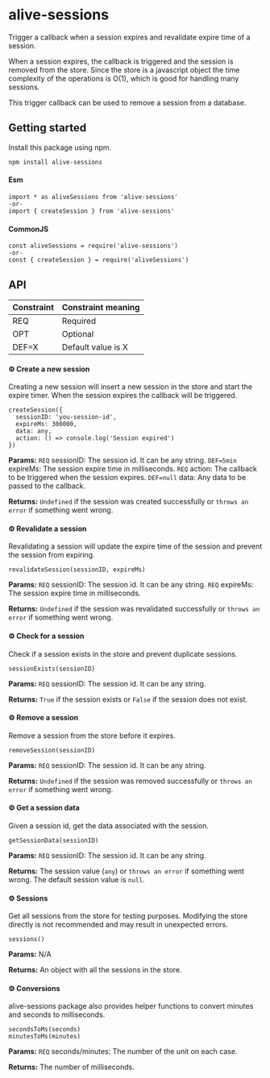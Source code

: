 # alive-sessions
Trigger a callback when a session expires and revalidate expire time of a session.

When a session expires, the callback is triggered and the session is removed from the store. Since the store is a javascript object the time complexity of the operations is O(1), which is good for handling many sessions. 

This trigger callback can be used to remove a session from a database.

## Getting started
Install this package using npm.
```
npm install alive-sessions
```

#### Esm
```
import * as aliveSessions from 'alive-sessions'
-or-
import { createSession } from 'alive-sessions'
```

#### CommonJS
```
const aliveSessions = require('alive-sessions')
-or-
const { createSession } = require('aliveSessions')
```

## API

Constraint| Constraint meaning |
--- | --- |
REQ | Required
OPT | Optional
DEF=X | Default value is X

#### ⚙️ Create a new session 
Creating a new session will insert a new session in the store and start the expire timer. When the session expires the callback will be triggered. 

```
createSession({
  sessionID: 'you-session-id', 
  expireMs: 300000, 
  data: any,
  action: () => console.log('Session expired')
})
```
**Params:**
`REQ` sessionID: The session id. It can be any string.
`DEF=5min` expireMs: The session expire time in milliseconds.
`REQ` action: The callback to be triggered when the session expires.
`DEF=null` data: Any data to be passed to the callback.

**Returns:** `Undefined` if the session was created successfully or `throws an error` if something went wrong.

#### ⚙️ Revalidate a session
Revalidating a session will update the expire time of the session and prevent the session from expiring.

```
revalidateSession(sessionID, expireMs)
```
**Params:**
`REQ` sessionID: The session id. It can be any string.
`REQ` expireMs: The session expire time in milliseconds.

**Returns:** `Undefined` if the session was revalidated successfully or `throws an error` if something went wrong.

#### ⚙️ Check for a session  
Check if a session exists in the store and prevent duplicate sessions. 

```
sessionExists(sessionID)
```
**Params:**
`REQ` sessionID: The session id. It can be any string.

**Returns:** `True` if the session exists or `False` if the session does not exist.

#### ⚙️ Remove a session  
Remove a session from the store before it expires.

```
removeSession(sessionID)
```
**Params:**
`REQ` sessionID: The session id. It can be any string.

**Returns:** `Undefined` if the session was removed successfully or `throws an error` if something went wrong.

#### ⚙️ Get a session data  
Given a session id, get the data associated with the session.

```
getSessionData(sessionID)
```
**Params:**
`REQ` sessionID: The session id. It can be any string.

**Returns:** The session value (`any`) or `throws an error` if something went wrong. The default session value is `null`.

#### ⚙️ Sessions
Get all sessions from the store for testing purposes. Modifying the store directly is not recommended and may result in unexpected errors.

```
sessions()
```
**Params:**
N/A

**Returns:** An object with all the sessions in the store.

#### ⚙️ Conversions
alive-sessions package also provides helper functions to convert minutes and seconds to milliseconds.

```
secondsToMs(seconds)
minutesToMs(minutes)
```
**Params:**
`REQ` seconds/minutes: The number of the unit on each case.

**Returns:** The number of milliseconds.
